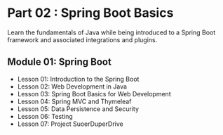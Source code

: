 # Part 02 : Spring Boot Basics
Learn the fundamentals of Java while being introduced to a Spring Boot framework and associated integrations and plugins.

## Module 01:  Spring Boot
* Lesson 01: Introduction to the Spring Boot
* Lesson 02:  Web Development in Java
* Lesson 03: Spring Boot Basics for Web Development
* Lesson 04: Spring MVC and Thymeleaf
* Lesson 05: Data Persistence and Security
* Lesson 06: Testing
* Lesson 07: Project SuoerDuperDrive

